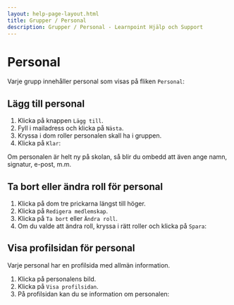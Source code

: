 ```yaml
---
layout: help-page-layout.html
title: Grupper / Personal
description: Grupper / Personal - Learnpoint Hjälp och Support
---
```


# Personal

<!-- only-in-swedish.html -->

Varje grupp innehåller personal som visas på fliken `Personal`:

<!-- desktop-screenshot.html, { src: "_assets/staff.png", alt: "Personal", theme: "light" } -->


## Lägg till personal

1. Klicka på knappen `Lägg till`.
2. Fyll i mailadress och klicka på `Nästa`.
3. Kryssa i dom roller personalen skall ha i gruppen.
4. Klicka på `Klar`:

<!-- desktop-recording.html, { src: "_assets/add-staff.mp4", alt: "Lägg till personal", theme: "light" } -->

Om personalen är helt ny på skolan, så blir du ombedd att även ange namn, signatur, e-post, m.m.


## Ta bort eller ändra roll för personal

1. Klicka på dom tre prickarna längst till höger.
2. Klicka på `Redigera medlemskap`.
3. Klicka på `Ta bort` eller `Ändra roll`.
4. Om du valde att ändra roll, kryssa i rätt roller och klicka på `Spara`:

<!-- desktop-recording.html, { src: "_assets/edit-staff-membership.mp4", alt: "Ta bort eller ändra roll för personal", theme: "light" } -->


## Visa profilsidan för personal

Varje personal har en profilsida med allmän information.

1. Klicka på personalens bild.
2. Klicka på `Visa profilsidan`.
3. På profilsidan kan du se information om personalen:

<!-- desktop-recording.html, { src: "_assets/view-staff-profile-page.mp4", alt: "Visa profilsidan för en personal", theme: "light" } -->

